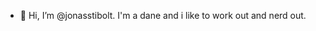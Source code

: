 - 👋 Hi, I’m @jonasstibolt. I'm a dane and i like to work out and nerd out.
<!---
jonasstibolt/jonasstibolt is a ✨ special ✨ repository because its `README.md` (this file) appears on your GitHub profile.
You can click the Preview link to take a look at your changes.
--->
